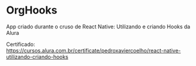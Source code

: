 # OrgHooks
App criado durante o cruso de React Native: Utilizando e criando Hooks da Alura

Certificado: https://cursos.alura.com.br/certificate/pedroxaviercoelho/react-native-utilizando-criando-hooks
